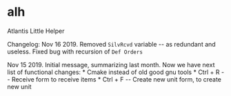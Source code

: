 alh
===
Atlantis Little Helper

Changelog:
Nov 16 2019.
Removed `SilvRcvd` variable -- as redundant and useless.
Fixed bug with recursion of `Def Orders`

Nov 15 2019.
Initial message, summarizing last month.
Now we have next list of functional changes:
    * Cmake instead of old good gnu tools
    * Ctrl + R -- Receive form to receive items
    * Ctrl + F -- Create new unit form, to create new unit
